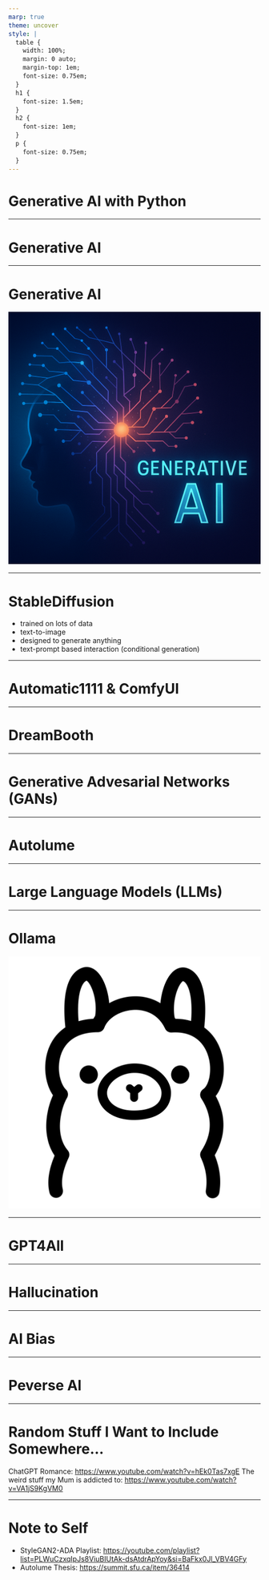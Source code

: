 ```yaml
---
marp: true
theme: uncover
style: |
  table {
    width: 100%;
    margin: 0 auto;
    margin-top: 1em;
    font-size: 0.75em;
  }
  h1 {
    font-size: 1.5em;
  }
  h2 {
    font-size: 1em;
  }
  p {
    font-size: 0.75em;
  }
---
```

# Generative AI with Python
---
# Generative AI

---
# Generative AI
![bg left:33%](../pictures/generative-ai.png)

---
# StableDiffusion

- trained on lots of data
- text-to-image
- designed to generate anything
- text-prompt based interaction (conditional generation)
---
# Automatic1111 & ComfyUI
---
# DreamBooth
---
# Generative Advesarial Networks (GANs)
---
# Autolume
---
# Large Language Models (LLMs)
---
# Ollama
![bg left](../pictures/ollama.png)


---
# GPT4All
---
# Hallucination

---
# AI Bias

---
# Peverse AI

---
# Random Stuff I Want to Include Somewhere...

ChatGPT Romance: https://www.youtube.com/watch?v=hEk0Tas7xgE
The weird stuff my Mum is addicted to: https://www.youtube.com/watch?v=VA1jS9KgVM0

---
# Note to Self
- StyleGAN2-ADA Playlist: https://youtube.com/playlist?list=PLWuCzxqIpJs8ViuBIUtAk-dsAtdrApYoy&si=BaFkx0Jl_VBV4GFy
- Autolume Thesis: https://summit.sfu.ca/item/36414